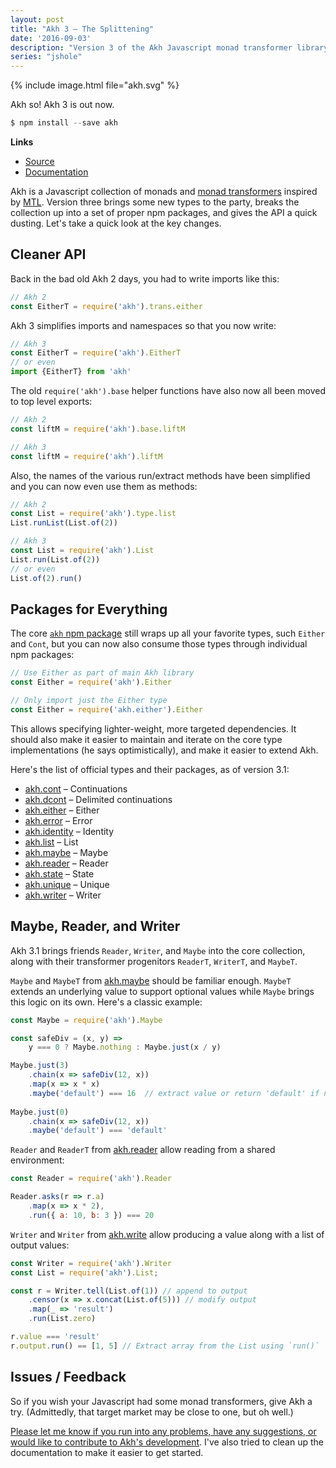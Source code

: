 ```yaml
---
layout: post
title: "Akh 3 – The Splittening"
date: '2016-09-03'
description: "Version 3 of the Akh Javascript monad transformer library."
series: "jshole"
---
```

 
{% include image.html file="akh.svg" %}

Akh so! Akh 3 is out now.

```js
$ npm install --save akh
```

**Links**

* [Source](https://github.com/mattbierner/akh)
* [Documentation](https://github.com/mattbierner/akh#overview)

Akh is a Javascript collection of monads and [monad transformers](https://en.wikibooks.org/wiki/Haskell/Monad_transformers) inspired by [MTL][mtl]. Version three brings some new types to the party, breaks the collection up into a set of proper npm packages, and gives the API a quick dusting. Let's take a quick look at the key changes.


## Cleaner API
Back in the bad old Akh 2 days, you had to write imports like this:

```js
// Akh 2
const EitherT = require('akh').trans.either
```

Akh 3 simplifies imports and namespaces so that you now write:

```js
// Akh 3 
const EitherT = require('akh').EitherT
// or even
import {EitherT} from 'akh'
```

The old `require('akh').base` helper functions have also now all been moved to top level exports:

```js
// Akh 2
const liftM = require('akh').base.liftM

// Akh 3
const liftM = require('akh').liftM
```

Also, the names of the various run/extract methods have been simplified and you can now even use them as methods:

```js
// Akh 2
const List = require('akh').type.list
List.runList(List.of(2))

// Akh 3
const List = require('akh').List
List.run(List.of(2))
// or even
List.of(2).run()
```


## Packages for Everything
The core [`akh` npm package](https://www.npmjs.com/package/akh) still wraps up all your favorite types, such `Either` and `Cont`, but you can now also consume those types through individual npm packages:

```js
// Use Either as part of main Akh library
const Either = require('akh').Either

// Only import just the Either type
const Either = require('akh.either').Either
```

This allows specifying lighter-weight, more targeted dependencies. It should also make it easier to maintain and iterate on the core type implementations (he says optimistically), and make it easier to extend Akh.

Here's the list of official types and their packages, as of version 3.1:

* [akh.cont](https://github.com/mattbierner/akh-cont) – Continuations
* [akh.dcont](https://github.com/mattbierner/akh-dcont) – Delimited continuations
* [akh.either](https://github.com/mattbierner/akh-either) – Either
* [akh.error](https://github.com/mattbierner/akh-error) – Error
* [akh.identity](https://github.com/mattbierner/akh-identity) – Identity
* [akh.list](https://github.com/mattbierner/akh-list) – List
* [akh.maybe](https://github.com/mattbierner/akh-maybe) – Maybe
* [akh.reader](https://github.com/mattbierner/akh-reader) – Reader
* [akh.state](https://github.com/mattbierner/akh-state) – State
* [akh.unique](https://github.com/mattbierner/akh-unique) – Unique
* [akh.writer](https://github.com/mattbierner/akh-writer) – Writer


## Maybe, Reader, and Writer
Akh 3.1 brings friends `Reader`, `Writer`, and `Maybe` into the core collection, along with their transformer progenitors `ReaderT`, `WriterT`, and `MaybeT`.

`Maybe` and `MaybeT` from [akh.maybe](https://github.com/mattbierner/akh-maybe) should be familiar enough. `MaybeT` extends an underlying value to support optional values while `Maybe` brings this logic on its own. Here's a classic example:


```js
const Maybe = require('akh').Maybe

const safeDiv = (x, y) =>
    y === 0 ? Maybe.nothing : Maybe.just(x / y)

Maybe.just(3)
    .chain(x => safeDiv(12, x))
    .map(x => x * x)
    .maybe('default') === 16  // extract value or return 'default' if none
    
Maybe.just(0)
    .chain(x => safeDiv(12, x))
    .maybe('default') === 'default'
```

`Reader` and `ReaderT` from [akh.reader](https://github.com/mattbierner/akh-reader) allow reading from a shared environment:

```js
const Reader = require('akh').Reader

Reader.asks(r => r.a)
    .map(x => x * 2),
    .run({ a: 10, b: 3 }) === 20
```

`Writer` and `Writer` from [akh.write](https://github.com/mattbierner/akh-writer) allow producing a value along with a list of output values:

```js
const Writer = require('akh').Writer
const List = require('akh').List;

const r = Writer.tell(List.of(1)) // append to output
    .censor(x => x.concat(List.of(5))) // modify output
    .map(_ => 'result')
    .run(List.zero)

r.value === 'result'
r.output.run() == [1, 5] // Extract array from the List using `run()`
```


## Issues / Feedback
So if you wish your Javascript had some monad transformers, give Akh a try. (Admittedly, that target market may be close to one, but oh well.)  

[Please let me know if you run into any problems, have any suggestions, or would like to contribute to Akh's development](https://github.com/mattbierner/akh/issues). I've also tried to clean up the documentation to make it easier to get started.



[mtl]: https://hackage.haskell.org/package/mtl

